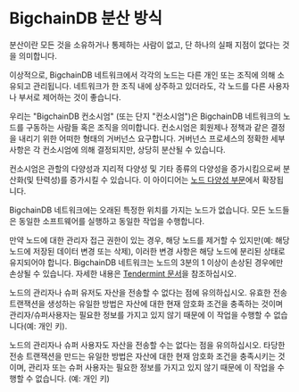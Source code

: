 <!---
Copyright © 2020 Interplanetary Database Association e.V.,
BigchainDB and IPDB software contributors.
SPDX-License-Identifier: (Apache-2.0 AND CC-BY-4.0)
Code is Apache-2.0 and docs are CC-BY-4.0
--->

# BigchainDB 분산 방식

분산이란 모든 것을 소유하거나 통제하는 사람이 없고, 단 하나의 실패 지점이 없다는 것을 의미합니다.

이상적으로, BigchainDB 네트워크에서 각각의 노드는 다른 개인 또는 조직에 의해 소유되고 관리됩니다. 네트워크가 한 조직 내에 상주하고 있더라도, 각 노드를 다른 사용자나 부서로 제어하는 것이 좋습니다.

우리는 "BigchainDB 컨소시엄" (또는 단지 "컨소시엄")은 BigchainDB 네트워크의 노드를 구동하는 사람들 혹은 조직을 의미합니다. 컨소시엄은 회원제나 정책과 같은 결정을 내리기 위한 어떠한 형태의 거버넌스 요구합니다. 거버넌스 프로세스의 정확한 세부사항은 각 컨소시엄에 의해 결정되지만, 상당히 분산될 수 있습니다. 

컨소시엄은 관할의 다양성과 지리적 다양성 및 기타 종류의 다양성을 증가시킴으로써 분산화(및 탄력성)를 증가시킬 수 있습니다. 이 아이디어는 [노드 다양성 부문](diversity-ko)에서 확장됩니다.

BigchainDB 네트워크에는 오래된 특정한 위치를 가지는 노드가 없습니다. 모든 노드들은 동일한 소프트웨어를 실행하고 동일한 작업을 수행합니다. 

만약 노드에 대한 관리자 접근 권한이 있는 경우, 해당 노드를 제거할 수 있지만(예: 해당 노드에 저장된 데이터 변경 또는 삭제), 이러한 변경 사항은 해당 노드에 분리된 상태로 유지되어야 합니다. BigchainDB 네트워크는 노드의 3분의 1 이상이 손상된 경우에만 손상될 수 있습니다. 자세한 내용은 [Tendermint 문서](https://tendermint.com/docs/introduction/introduction.html)을 참조하십시오.

노드의 관리자나 슈퍼 유저도 자산을 전송할 수 없다는 점에 유의하십시오. 유효한 전송 트랜잭션을 생성하는 유일한 방법은 자산에 대한 현재 암호화 조건을 충족하는 것이며 관리자/슈퍼사용자는 필요한 정보를 가지고 있지 않기 때문에 이 작업을 수행할 수 없습니다(예: 개인 키).  

노드의 관리자나 슈퍼 사용자도 자산을 전송할 수는 없다는 점을 유의하십시오. 타당한 전송 트랜잭션을 만드는 유일한 방법은 자산에 대한 현재 암호화 조건을 충족시키는 것이며, 관리자 또는 슈퍼 사용자는 필요한  정보를 가지고 있지 않기 때문에 이 작업을 수행할 수 없습니다. (예: 개인 키)